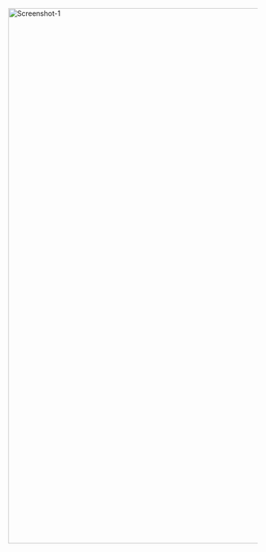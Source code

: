 <img width="1920" height="1080" alt="Screenshot-1" src="https://github.com/user-attachments/assets/5313fd7a-37ac-48eb-a19a-76c9ceaf5b4e" />
